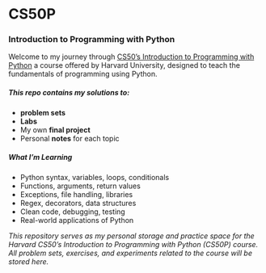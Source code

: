 # CS50P 
### Introduction to Programming with Python

Welcome to my journey through [CS50’s Introduction to Programming with Python](https://cs50.harvard.edu/python/) a course offered by Harvard University, designed to teach the fundamentals of programming using Python.

##### This repo contains my solutions to:

- **problem sets**
- **Labs**
- My own **final project**
- Personal **notes** for each topic

##### What I’m Learning

- Python syntax, variables, loops, conditionals
- Functions, arguments, return values
- Exceptions, file handling, libraries
- Regex, decorators, data structures
- Clean code, debugging, testing
- Real-world applications of Python

_*This repository serves as my personal storage and practice space for the Harvard CS50’s Introduction to Programming with Python (CS50P) course. All problem sets, exercises, and experiments related to the course will be stored here.*_
<!--






# 🐍 CS50P – Introduction to Programming with Python

Welcome to my journey through [CS50’s Introduction to Programming with Python](https://cs50.harvard.edu/python/) – a beginner-friendly but rigorous course offered by Harvard University, designed to teach the fundamentals of programming using Python.

---

## 📚 Course Overview

This repo contains my solutions to:

- ✅ Weekly **problem sets**
- 🧪 **Labs**
- 🚀 My own **final project**
- 📝 Personal **notes** for each topic

---

## 🧠 What I’m Learning

- Python syntax, variables, loops, conditionals
- Functions, arguments, return values
- Exceptions, file handling, libraries
- Regex, decorators, data structures
- Clean code, debugging, testing
- Real-world applications of Python

---

## 🚀 Final Project (coming soon)

I’ll be building a final project that applies what i’ve learned stay tuned! 😄

---

## 🧑‍💻 About Me

👤 **ogcz**  
📷 [Instagram](https://instagram.com/_ogcz)  
🌴 [Linktree](https://linktr.ee/ogcz)

## ⚠️ Note

🛑 I do not share official solutions
✅ All code is written by me and shared to track progress and help others learn

Please **do not copy** this code directly try to solve the problems yourself first
--!>
